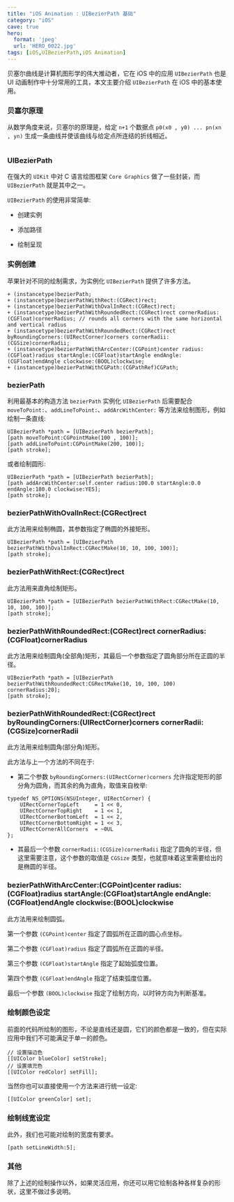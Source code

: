 ```yaml
---
title: "iOS Animation : UIBezierPath 基础"
category: "iOS"
cave: true
hero:
  format: 'jpeg'
  url: 'HERO_0022.jpg'
tags: [iOS,UIBezierPath,iOS Animation]
---
```

贝塞尔曲线是计算机图形学的伟大推动者，它在 iOS 中的应用 `UIBezierPath` 也是 UI 动画制作中十分常用的工具，本文主要介绍 `UIBezierPath` 在 iOS 中的基本使用。

### 贝塞尔原理

从数学角度来说，贝塞尔的原理是，给定 `n+1` 个数据点 `p0(x0 , y0) ... pn(xn , yn)` 生成⼀条曲线并使该曲线与给定点所连结的折线相近。
```objc

```


### UIBezierPath

在强大的 `UIKit` 中对 C 语言绘图框架 `Core Graphics` 做了一些封装，而 `UIBezierPath` 就是其中之一。

`UIBezierPath` 的使用非常简单:

* 创建实例

* 添加路径

* 绘制呈现

### 实例创建

苹果针对不同的绘制需求，为实例化 `UIBezierPath` 提供了许多方法。

```objc
+ (instancetype)bezierPath;
+ (instancetype)bezierPathWithRect:(CGRect)rect;
+ (instancetype)bezierPathWithOvalInRect:(CGRect)rect;
+ (instancetype)bezierPathWithRoundedRect:(CGRect)rect cornerRadius:(CGFloat)cornerRadius; // rounds all corners with the same horizontal and vertical radius
+ (instancetype)bezierPathWithRoundedRect:(CGRect)rect byRoundingCorners:(UIRectCorner)corners cornerRadii:(CGSize)cornerRadii;
+ (instancetype)bezierPathWithArcCenter:(CGPoint)center radius:(CGFloat)radius startAngle:(CGFloat)startAngle endAngle:(CGFloat)endAngle clockwise:(BOOL)clockwise;
+ (instancetype)bezierPathWithCGPath:(CGPathRef)CGPath;
```


### bezierPath

利用最基本的构造方法 `bezierPath` 实例化 `UIBezierPath` 后需要配合 `moveToPoint:`、`addLineToPoint:`、`addArcWithCenter:` 等方法来绘制图形，例如绘制一条直线:

```objc
UIBezierPath *path = [UIBezierPath bezierPath];
[path moveToPoint:CGPointMake(100 , 100)];
[path addLineToPoint:CGPointMake(200, 100)];
[path stroke];
```

或者绘制圆形:

```objc
UIBezierPath *path = [UIBezierPath bezierPath];
[path addArcWithCenter:self.center radius:100.0 startAngle:0.0 endAngle:180.0 clockwise:YES];
[path stroke];
```


### bezierPathWithOvalInRect:(CGRect)rect

此方法用来绘制椭圆，其参数指定了椭圆的外接矩形。

```objc
UIBezierPath *path = [UIBezierPath bezierPathWithOvalInRect:CGRectMake(10, 10, 100, 100)];
[path stroke];
```


### bezierPathWithRect:(CGRect)rect

此方法用来直角绘制矩形。

```objc
UIBezierPath *path = [UIBezierPath bezierPathWithRect:CGRectMake(10, 10, 100, 100)];
[path stroke];
```


### bezierPathWithRoundedRect:(CGRect)rect cornerRadius:(CGFloat)cornerRadius

此方法用来绘制圆角(全部角)矩形，其最后一个参数指定了圆角部分所在正圆的半径。

```objc
UIBezierPath *path = [UIBezierPath bezierPathWithRoundedRect:CGRectMake(10, 10, 100, 100) cornerRadius:20];
[path stroke];
```


### bezierPathWithRoundedRect:(CGRect)rect byRoundingCorners:(UIRectCorner)corners cornerRadii:(CGSize)cornerRadii

此方法用来绘制圆角(部分角)矩形。

此方法与上一个方法的不同在于:

* 第二个参数 `byRoundingCorners:(UIRectCorner)corners` 允许指定矩形的部分角为圆角，而其余的角为直角，取值来自枚举:

```objc
typedef NS_OPTIONS(NSUInteger, UIRectCorner) {
    UIRectCornerTopLeft     = 1 << 0,
    UIRectCornerTopRight    = 1 << 1,
    UIRectCornerBottomLeft  = 1 << 2,
    UIRectCornerBottomRight = 1 << 3,
    UIRectCornerAllCorners  = ~0UL
};
```


* 其最后一个参数 `cornerRadii:(CGSize)cornerRadii` 指定了圆角的半径，但这里需要注意，这个参数的取值是 `CGSize` 类型，也就意味着这里需要给出的是椭圆的半径。

### bezierPathWithArcCenter:(CGPoint)center radius:(CGFloat)radius startAngle:(CGFloat)startAngle endAngle:(CGFloat)endAngle clockwise:(BOOL)clockwise

此方法用来绘制圆弧。

第一个参数 `(CGPoint)center` 指定了圆弧所在正圆的圆心点坐标。

第二个参数 `(CGFloat)radius` 指定了圆弧所在正圆的半径。

第三个参数 `(CGFloat)startAngle` 指定了起始弧度位置。

第四个参数 `(CGFloat)endAngle` 指定了结束弧度位置。

最后一个参数 `(BOOL)clockwise` 指定了绘制方向，以时钟方向为判断基准。

### 绘制颜色设定

前面的代码所绘制的图形，不论是直线还是圆，它们的颜色都是一致的，但在实际应用中我们不可能满足于单一的颜色。

```objc
// 设置描边色
[[UIColor blueColor] setStroke];
// 设置填充色
[[UIColor redColor] setFill];
```

当然你也可以直接使用一个方法来进行统一设定:
```objc
[[UIColor greenColor] set];
```


### 绘制线宽设定

此外，我们也可能对绘制的宽度有要求。

```objc
[path setLineWidth:5];
```


### 其他

除了上述的绘制操作以外，如果灵活应用，你还可以用它绘制各种各样复杂的形状，这里不做过多说明。




